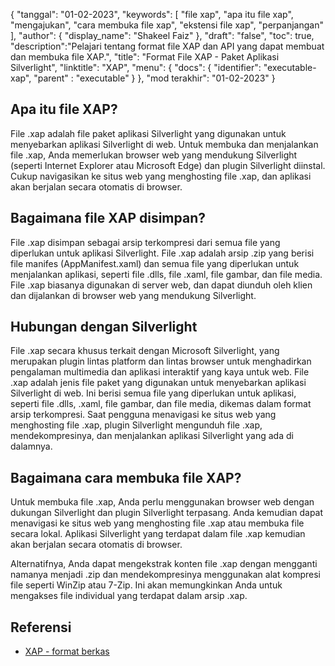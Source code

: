 {
"tanggal": "01-02-2023",
  "keywords": [
"file xap",
"apa itu file xap",
"mengajukan",
"cara membuka file xap",
"ekstensi file xap",
"perpanjangan"
],
  "author": {
"display_name": "Shakeel Faiz"
},
"draft": "false",
"toc": true,
  "description":"Pelajari tentang format file XAP dan API yang dapat membuat dan membuka file XAP.",
"title": "Format File XAP - Paket Aplikasi Silverlight",
"linktitle": "XAP",
  "menu": {
    "docs": {
      "identifier": "executable-xap",
"parent" : "executable"
}
},
"mod terakhir": "01-02-2023"
}

## Apa itu file XAP?

File .xap adalah file paket aplikasi Silverlight yang digunakan untuk menyebarkan aplikasi Silverlight di web. Untuk membuka dan menjalankan file .xap, Anda memerlukan browser web yang mendukung Silverlight (seperti Internet Explorer atau Microsoft Edge) dan plugin Silverlight diinstal. Cukup navigasikan ke situs web yang menghosting file .xap, dan aplikasi akan berjalan secara otomatis di browser.

## Bagaimana file XAP disimpan?

File .xap disimpan sebagai arsip terkompresi dari semua file yang diperlukan untuk aplikasi Silverlight. File .xap adalah arsip .zip yang berisi file manifes (AppManifest.xaml) dan semua file yang diperlukan untuk menjalankan aplikasi, seperti file .dlls, file .xaml, file gambar, dan file media. File .xap biasanya digunakan di server web, dan dapat diunduh oleh klien dan dijalankan di browser web yang mendukung Silverlight.

## Hubungan dengan Silverlight

File .xap secara khusus terkait dengan Microsoft Silverlight, yang merupakan plugin lintas platform dan lintas browser untuk menghadirkan pengalaman multimedia dan aplikasi interaktif yang kaya untuk web. File .xap adalah jenis file paket yang digunakan untuk menyebarkan aplikasi Silverlight di web. Ini berisi semua file yang diperlukan untuk aplikasi, seperti file .dlls, .xaml, file gambar, dan file media, dikemas dalam format arsip terkompresi. Saat pengguna menavigasi ke situs web yang menghosting file .xap, plugin Silverlight mengunduh file .xap, mendekompresinya, dan menjalankan aplikasi Silverlight yang ada di dalamnya.

## Bagaimana cara membuka file XAP?

Untuk membuka file .xap, Anda perlu menggunakan browser web dengan dukungan Silverlight dan plugin Silverlight terpasang. Anda kemudian dapat menavigasi ke situs web yang menghosting file .xap atau membuka file secara lokal. Aplikasi Silverlight yang terdapat dalam file .xap kemudian akan berjalan secara otomatis di browser.

Alternatifnya, Anda dapat mengekstrak konten file .xap dengan mengganti namanya menjadi .zip dan mendekompresinya menggunakan alat kompresi file seperti WinZip atau 7-Zip. Ini akan memungkinkan Anda untuk mengakses file individual yang terdapat dalam arsip .xap.

## Referensi
* [XAP - format berkas](https://en.wikipedia.org/wiki/XAP_(file_format))

